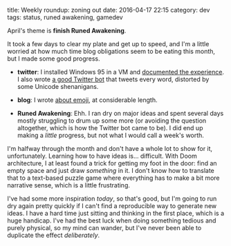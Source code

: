 title: Weekly roundup: zoning out
date: 2016-04-17 22:15
category: dev
tags: status, runed awakening, gamedev

April's theme is **finish Runed Awakening**.

It took a few days to clear my plate and get up to speed, and I'm a little worried at how much time blog obligations seem to be eating this month, but I made some good progress.

- **twitter**: I installed Windows 95 in a VM and [documented the experience](https://twitter.com/eevee/status/719282027556511745).  I also wrote [a good Twitter bot](https://twitter.com/unicodeveryword) that tweets every word, distorted by some Unicode shenanigans.

- **blog**: I wrote [about emoji]({filename}/2016-04-12-apple-did-not-invent-emoji.markdown), at considerable length.

- **Runed Awakening**: Ehh.  I ran dry on major ideas and spent several days mostly struggling to drum up some more (or avoiding the question altogether, which is how the Twitter bot came to be).  I did end up making a _little_ progress, but not what I would call a week's worth.

I'm halfway through the month and don't have a whole lot to show for it, unfortunately.  Learning how to have ideas is...  difficult.  With Doom architecture, I at least found a trick for getting my foot in the door: find an empty space and just draw _something_ in it.  I don't know how to translate that to a text-based puzzle game where everything has to make a bit more narrative sense, which is a little frustrating.

I've had some more inspiration _today_, so that's good, but I'm going to run dry again pretty quickly if I can't find a reproducible way to generate new ideas.  I have a hard time just sitting and thinking in the first place, which is a huge handicap.  I've had the best luck when doing something tedious and purely physical, so my mind can wander, but I've never been able to duplicate the effect _deliberately_.
